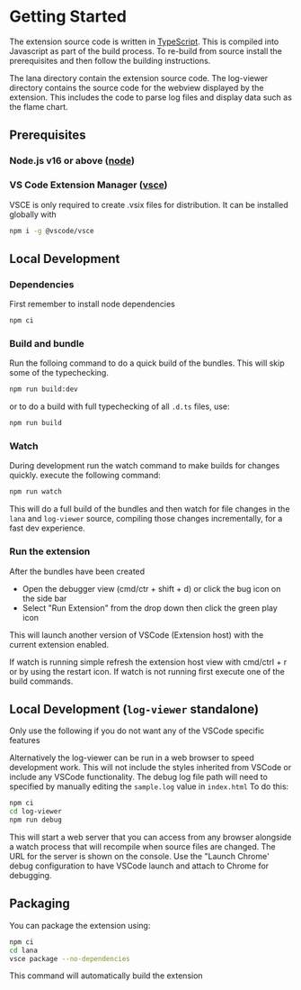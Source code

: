 # Getting Started

The extension source code is written in [TypeScript](https://www.typescriptlang.org/). This is compiled into Javascript as part of the build process. To re-build from source install the prerequisites and then follow the building instructions.

The lana directory contain the extension source code. The log-viewer directory contains the source code for the webview displayed by the extension. This includes the code to parse log files and display data such as the flame chart.

## Prerequisites

### Node.js v16 or above ([node](https://nodejs.org/en/))

### VS Code Extension Manager ([vsce](https://github.com/microsoft/vscode-vsce))

VSCE is only required to create .vsix files for distribution. It can be installed globally with

```zsh
npm i -g @vscode/vsce
```

## Local Development

### Dependencies

First remember to install node dependencies

```zsh
npm ci
```

### Build and bundle

Run the folloing command to do a quick build of the bundles. This will skip some of the typechecking.

```zsh
npm run build:dev
```

or to do a build with full typechecking of all `.d.ts` files, use:

```zsh
npm run build
```

### Watch

During development run the watch command to make builds for changes quickly. execute the following command:

```zsh
npm run watch
```

This will do a full build of the bundles and then watch for file changes in the `lana` and `log-viewer` source, compiling those changes incrementally, for a fast dev experience.

### Run the extension

After the bundles have been created

- Open the debugger view (cmd/ctr + shift + d) or click the bug icon on the side bar
- Select "Run Extension" from the drop down then click the green play icon

This will launch another version of VSCode (Extension host) with the current extension enabled.

If watch is running simple refresh the extension host view with cmd/ctrl + r or by using the restart icon. If watch is not running first execute one of the build commands.

## Local Development (`log-viewer` standalone)

Only use the following if you do not want any of the VSCode specific features

Alternatively the log-viewer can be run in a web browser to speed development work.
This will not include the styles inherited from VSCode or include any VSCode functionality.
The debug log file path will need to specified by manually editing the `sample.log` value in `index.html`
To do this:

```zsh
npm ci
cd log-viewer
npm run debug
```

This will start a web server that you can access from any browser alongside a watch process that will recompile when source files are changed. The URL for the server is shown on the console. Use the "Launch Chrome' debug configuration to have VSCode launch and attach to Chrome for debugging.

## Packaging

You can package the extension using:

```zsh
npm ci
cd lana
vsce package --no-dependencies
```

This command will automatically build the extension
